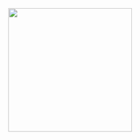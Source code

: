 <img src="https://github.com/karstenbiedermann/themex-project/assets/114942316/bb5ac605-c229-43cc-971f-2e0148de6d5d" style="width: 250px;">
